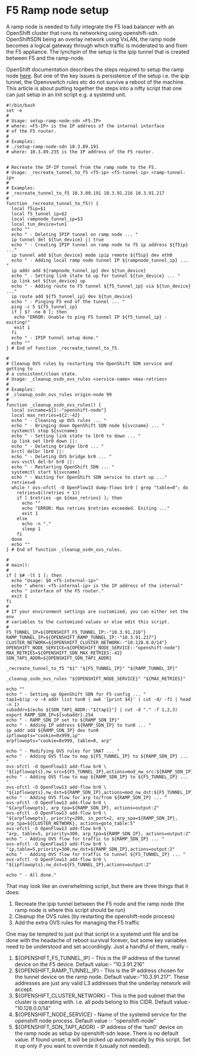 # F5 Ramp node setup

A ramp node is needed to fully integrate the F5 load balancer with an OpenShift cluster that runs its networking using openshift-sdn. OpenShiftSDN being an overlay network using VxLAN, the ramp node becomes a logical gateway through which traffic is moderated to and from the F5 appliance. The lynchpin of the setup is the ipip tunnel that is created between F5 and the ramp-node.

OpenShift documentation describes the steps required to setup the ramp node [here](https://docs.openshift.org/latest/install_config/routing_from_edge_lb.html#establishing-a-tunnel-using-a-ramp-node). But one of the key issues is persistence of the setup i.e. the ipip tunnel, the Openvswitch rules etc do not survive a reboot of the machine. This article is about putting together the steps into a nifty script that one can just setup in an init script e.g. a systemd unit.

```
#!/bin/bash
set -e
#
# Usage: setup-ramp-node-sdn <F5-IP>
# where: <F5-IP> is the IP address of the internal interface
# of the F5 router.
#
# Examples:
# ./setup-ramp-node-sdn 10.3.89.191
# where: 10.3.89.235 is the IP address of the F5 router.


# Recreate the IP-IP tunnel from the ramp node to the F5.
# Usage: _recreate_tunnel_to_f5 <f5-ip> <f5-tunnel-ip> <ramp-tunnel-ip>
#
# Examples:
# _recreate_tunnel_to_f5 10.3.89.191 10.3.91.216 10.3.91.217
#
function _recreate_tunnel_to_f5() {
  local f5ip=$1
  local f5_tunnel_ip=$2
  local rampnode_tunnel_ip=$3
  local tun_device=tun1
  echo ""
  echo " - Deleting IPIP tunnel on ramp node ... "
  ip tunnel del ${tun_device} || true
  echo " - Creating IPIP tunnel on ramp node to f5 ip address ${f5ip} ..."
  ip tunnel add ${tun_device} mode ipip remote ${f5ip} dev eth0
  echo " - Adding local ramp node tunnel IP ${rampnode_tunnel_ip} ... "
  ip addr add ${rampnode_tunnel_ip} dev ${tun_device}
  echo " - Setting link state to up for tunnel ${tun_device} ... "
  ip link set ${tun_device} up
  echo " - Adding route to F5 tunnel ${f5_tunnel_ip} via ${tun_device} ..."
  ip route add ${f5_tunnel_ip} dev ${tun_device}
  echo " - Pinging F5 end of the tunnel ... "
  ping -c 5 ${f5_tunnel_ip}
  if [ $? -ne 0 ]; then
   echo "ERROR: Unable to ping F5 tunnel IP ${f5_tunnel_ip} - exiting!"
   exit 1
  fi
  echo " - IPIP tunnel setup done."
  echo ""
} # End of function _recreate_tunnel_to_f5.

#
# Cleanup OVS rules by restarting the OpenShift SDN service and getting to
# a consistent/clean state.
# Usage: _cleanup_osdn_ovs_rules <service-name> <max-retries>
#
# Examples:
# _cleanup_osdn_ovs_rules origin-node 99
#
function _cleanup_osdn_ovs_rules() {
  local svcname=${1:-"openshift-node"}
  local max_retries=${2:-42}
  echo " - Cleaning up OVS rules ... "
  echo " - Bringing down OpenShift SDN node ${svcname} ... "
  systemctl stop ${svcname}
  echo " - Setting link state to lbr0 to down ... "
  ip link set lbr0 down ||:
  echo " - Deleting bridge lbr0 ... "
  brctl delbr lbr0 ||:
  echo " - Deleting OVS bridge br0 ... "
  ovs-vsctl del-br br0 ||:
  echo " - Restarting OpenShift SDN ... "
  systemctl start ${svcname}
  echo " - Waiting for OpenShift SDN service to start up ..."
  retries=0
  while ! ovs-ofctl -O OpenFlow13 dump-flows br0 | grep "table=0"; do
    retries=$((retries + 1))
    if [ $retries -ge ${max_retries} ]; then
      echo ""
      echo "ERROR: Max retries $retries exceeded. Exiting ..."
      exit 1
    else
      echo -n "."
      sleep 1
    fi
  done
  echo ""
} # End of function _cleanup_osdn_ovs_rules.

#
# main():
#
if [ $# -lt 1 ]; then
  echo "Usage: $0 <f5-internal-ip>"
  echo " where: <f5-internal-ip> is the IP address of the internal"
  echo " interface of the F5 router."
  exit 1
fi
#
# If your environment settings are customized, you can either set the env
# variables to the customized values or else edit this script.
#
F5_TUNNEL_IP=${OPENSHIFT_F5_TUNNEL_IP:-"10.3.91.216"}
RAMP_TUNNEL_IP=${OPENSHIFT_RAMP_TUNNEL_IP:-"10.3.91.217"}
CLUSTER_NETWORK=${OPENSHIFT_CLUSTER_NETWORK:-"10.128.0.0/14"}
OPENSHIFT_NODE_SERVICE=${OPENSHIFT_NODE_SERVICE:-"openshift-node"}
MAX_RETRIES=${OPENSHIFT_SDN_MAX_RETRIES:-42}
SDN_TAP1_ADDR=${OPENSHIFT_SDN_TAP1_ADDR}

_recreate_tunnel_to_f5 "$1" "${F5_TUNNEL_IP}" "${RAMP_TUNNEL_IP}"

_cleanup_osdn_ovs_rules "${OPENSHIFT_NODE_SERVICE}" "${MAX_RETRIES}"

echo ""
echo " - Setting up OpenShift SDN for F5 config ... "
tap1=$(ip -o -4 addr list tun0 | awk '{print $4}' | cut -d/ -f1 | head -n 1)
subaddr=$(echo ${SDN_TAP1_ADDR:-"${tap1}"} | cut -d "." -f 1,2,3)
export RAMP_SDN_IP=${subaddr}.254
echo " - RAMP_SDN_IP set to ${RAMP_SDN_IP}"
echo " - Adding IP address ${RAMP_SDN_IP} to tun0 ... "
ip addr add ${RAMP_SDN_IP} dev tun0
ipflowopts="cookie=0x999,ip"
arpflowopts="cookie=0x999, table=0, arp"

echo " - Modifying OVS rules for SNAT ... "
echo " - Adding OVS flow to map ${F5_TUNNEL_IP} to ${RAMP_SDN_IP} ... "
ovs-ofctl -O OpenFlow13 add-flow br0 \
"${ipflowopts},nw_src=${F5_TUNNEL_IP},actions=mod_nw_src:${RAMP_SDN_IP},resubmit(,0)"
echo " - Adding OVS flow to map ${RAMP_SDN_IP} to ${F5_TUNNEL_IP} ... "
ovs-ofctl -O OpenFlow13 add-flow br0 \
"${ipflowopts},nw_dst=${RAMP_SDN_IP},actions=mod_nw_dst:${F5_TUNNEL_IP},resubmit(,0)"
echo " - Adding OVS flow for arp to/from ${RAMP_SDN_IP} ... "
ovs-ofctl -O OpenFlow13 add-flow br0 \
"${arpflowopts}, arp_tpa=${RAMP_SDN_IP}, actions=output:2"
ovs-ofctl -O OpenFlow13 add-flow br0 \
"${arpflowopts}, priority=200, in_port=2, arp_spa=${RAMP_SDN_IP}, arp_tpa=${CLUSTER_NETWORK}, actions=goto_table:5"
ovs-ofctl -O OpenFlow13 add-flow br0 \
"arp, table=5, priority=300, arp_tpa=${RAMP_SDN_IP}, actions=output:2"
echo " - Adding OVS flow for traffic to ${RAMP_SDN_IP} ... "
ovs-ofctl -O OpenFlow13 add-flow br0 \
"ip,table=5,priority=300,nw_dst=${RAMP_SDN_IP},actions=output:2"
echo " - Adding OVS flow for traffic to tunnel ${F5_TUNNEL_IP} ... "
ovs-ofctl -O OpenFlow13 add-flow br0 \
"${ipflowopts},nw_dst=${F5_TUNNEL_IP},actions=output:2"

echo " - All done."
```

That may look like an overwhelming script, but there are three things that it does:

1. Recreate the ipip tunnel between the F5 node and the ramp node (the ramp node is where this script should be run)
2. Cleanup the OVS rules (by restarting the openshift-node process)
3. Add the extra OVS rules for managing the F5 traffic

One may be tempted to just put that script in a systemd unit file and be done with the headache of reboot survival forever, but some key variables need to be understood and set accordingly. Just a handful of them, really -

1. ${OPENSHIFT_F5_TUNNEL_IP} - This is the IP address of the tunnel device on the F5 device. Default value:- "10.3.91.216"
2. ${OPENSHIFT_RAMP_TUNNEL_IP} - This is the IP address chosen for the tunnel device on the ramp node. Default value:-"10.3.91.217". These addresses are just any valid L3 addresses that the underlay network will accept.
3. ${OPENSHIFT_CLUSTER_NETWORK} - This is the pod subnet that the cluster is operating with. i.e. all pods belong to this CIDR. Default value:-"10.128.0.0/14"
4. ${OPENSHIFT_NODE_SERVICE} - Name of the systemd service for the openshift node process. Default value :- "openshift-node"
5. ${OPENSHIFT_SDN_TAP1_ADDR} - IP address of the 'tun0' device on the ramp node as setup by openshift-sdn lease. There is no default value. If found unset, it will be picked up automatically by this script. Set it up only if you want to override it (usually not needed).
